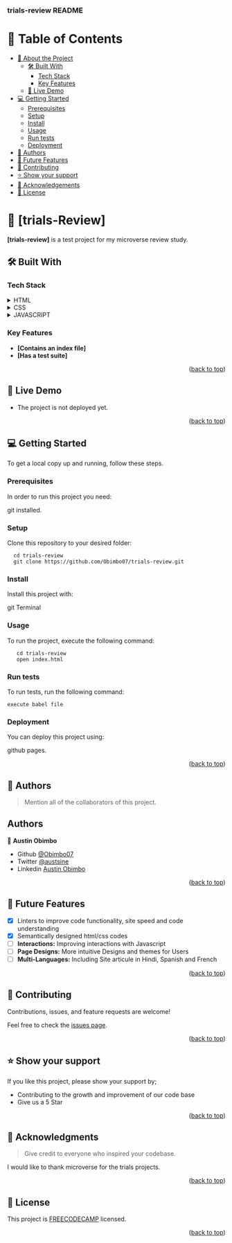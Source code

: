
  <h3><b>trials-review README</b></h3>

</div>

<!-- TABLE OF CONTENTS -->

# 📗 Table of Contents

- [📖 About the Project](#about-project)
  - [🛠 Built With](#built-with)
    - [Tech Stack](#tech-stack)
    - [Key Features](#key-features)
  - [🚀 Live Demo](#live-demo)
- [💻 Getting Started](#getting-started)
  - [Prerequisites](#prerequisites)
  - [Setup](#setup)
  - [Install](#install)
  - [Usage](#usage)
  - [Run tests](#run-tests)
  - [Deployment](#deployment)
- [👥 Authors](#authors)
- [🔭 Future Features](#future-features)
- [🤝 Contributing](#contributing)
- [⭐️ Show your support](#support)
- [🙏 Acknowledgements](#acknowledgements)
- [📝 License](#license)

<!-- PROJECT DESCRIPTION -->

# 📖 [trials-Review] <a name="about-project"></a>


**[trials-review]** is a test project for my microverse review study.

## 🛠 Built With <a name="built-with"></a>

### Tech Stack <a name="tech-stack"></a>


<details>
  <summary>HTML</summary>
  <ul>
    <li><a href="https://reactjs.org/">HTML</a></li>
  </ul>
</details>

<details>
  <summary>CSS</summary>
  <ul>
    <li><a href="https://expressjs.com/">CSS</a></li>
  </ul>
</details>

<details>
<summary>JAVASCRIPT</summary>
  <ul>
    <li><a href="https://www.postgresql.org/">JavaScript</a></li>
  </ul>
</details>

<!-- Features -->

### Key Features <a name="key-features"></a>


- **[Contains an index file]**
- **[Has a test suite]**

<p align="right">(<a href="#readme-top">back to top</a>)</p>

<!-- LIVE DEMO -->

## 🚀 Live Demo <a name="live-demo"></a>

- The project is not deployed yet.

<p align="right">(<a href="#readme-top">back to top</a>)</p>

<!-- GETTING STARTED -->

## 💻 Getting Started <a name="getting-started"></a>


To get a local copy up and running, follow these steps.

### Prerequisites

In order to run this project you need:

git installed.

### Setup

Clone this repository to your desired folder:

```
  cd trials-review
  git clone https://github.com/Obimbo07/trials-review.git
```

### Install

Install this project with:

git 
Terminal

### Usage

To run the project, execute the following command:


```
   cd trials-review
   open index.html

```


### Run tests

To run tests, run the following command:

```
execute babel file
```

### Deployment

You can deploy this project using:

github pages.

<p align="right">(<a href="#readme-top">back to top</a>)</p>

<!-- AUTHORS -->

## 👥 Authors <a name="authors"></a>

> Mention all of the collaborators of this project.

## Authors 
 👤 **Austin Obimbo**
 - Github [@Obimbo07](https://github.com/Obimbo07)
 - Twitter [@austsine](https://twitter.com/austsine)
 - Linkedin [Austin Obimbo](https://www.linkedin.com/in/austin-obimbo-9a613623a/)


<p align="right">(<a href="#readme-top">back to top</a>)</p>

<!-- FUTURE FEATURES -->

## 🔭 Future Features <a name="future-features"></a>

- [x] Linters to improve code functionality, site speed and code understanding
- [x] Semantically designed html/css codes
- [ ] **Interactions:** Improving interactions with Javascript
- [ ] **Page Designs:** More intuitive Designs and themes for Users
- [ ] **Multi-Languages:** Including Site articule in Hindi, Spanish and French

<p align="right">(<a href="#readme-top">back to top</a>)</p>

<!-- CONTRIBUTING -->

## 🤝 Contributing <a name="contributing"></a>

Contributions, issues, and feature requests are welcome!

Feel free to check the [issues page](../../issues/).

<p align="right">(<a href="#readme-top">back to top</a>)</p>

<!-- SUPPORT -->

## ⭐️ Show your support <a name="support"></a>

If you like this project, please show your support by;
-  Contributing to the growth and improvement of our code base     
-  Give us a 5 Star 

<p align="right">(<a href="#readme-top">back to top</a>)</p>

<!-- ACKNOWLEDGEMENTS -->

## 🙏 Acknowledgments <a name="acknowledgements"></a>

> Give credit to everyone who inspired your codebase.

I would like to thank microverse for the trials projects.

<p align="right">(<a href="#readme-top">back to top</a>)</p>



<!-- LICENSE -->

## 📝 License <a name="license"></a>

This project is [FREECODECAMP](./LICENSE) licensed.


<p align="right">(<a href="#readme-top">back to top</a>)</p>